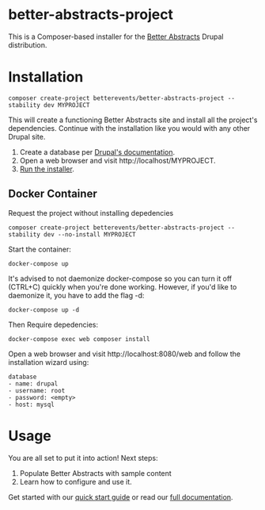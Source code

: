 # better-abstracts-project
This is a Composer-based installer for the [Better Abstracts](https://www.drupal.org/sandbox/skounis/3218699) Drupal distribution.

# Installation
```
composer create-project betterevents/better-abstracts-project --stability dev MYPROJECT
```
This will create a functioning Better Abstracts site and install all the project's dependencies. Continue with the installation like you would with any other Drupal site.
1. Create a database per [Drupal's documentation](https://www.drupal.org/docs/installing-drupal/step-3-create-a-database).
2. Open a web browser and visit http://localhost/MYPROJECT.
3. [Run the installer](https://www.drupal.org/docs/installing-drupal/step-5-run-the-installer).


## Docker Container
Request the project without installing depedencies
```
composer create-project betterevents/better-abstracts-project --stability dev --no-install MYPROJECT
```

Start the container: 
```
docker-compose up
```

It's advised to not daemonize docker-compose so you can turn it off (CTRL+C) quickly when you're done working. However, if you'd like to daemonize it, you have to add the flag -d:
```
docker-compose up -d
```

Then Require depedencies:
```
docker-compose exec web composer install
```

Open a web browser and visit http://localhost:8080/web and follow the installation wizard using:
```
database 
- name: drupal
- username: root
- password: <empty>
- host: mysql
```

# Usage
You are all set to put it into action! Next steps:

1. Populate Better Abstracts with sample content
2. Learn how to configure and use it.

Get started with our [quick start guide](https://docs.google.com/document/d/1OolrXm3ynUR_kwSOrBM8Yevh1eYSVD0uJ-wAONpOn8c/edit?usp=sharing) or read our [full documentation](https://docs.google.com/document/d/13CNN5PFDv54cfhCdnZT_F6epfnNxXIVkyMyhF_qeTAQ/edit?usp=sharing).
